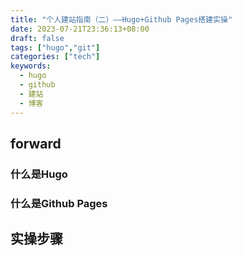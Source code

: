 ```yaml
---
title: "个人建站指南（二）——Hugo+Github Pages搭建实操"
date: 2023-07-21T23:36:13+08:00
draft: false
tags: ["hugo","git"]
categories: ["tech"]
keywords:
  - hugo
  - github
  - 建站
  - 博客
---
```


## forward

### 什么是Hugo



### 什么是Github Pages



## 实操步骤

